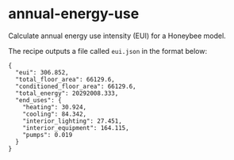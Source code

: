 # annual-energy-use

Calculate annual energy use intensity (EUI) for a Honeybee model.

The recipe outputs a file called `eui.json` in the format below:

```
{
  "eui": 306.852,
  "total_floor_area": 66129.6,
  "conditioned_floor_area": 66129.6,
  "total_energy": 20292008.333,
  "end_uses": {
    "heating": 30.924,
    "cooling": 84.342,
    "interior_lighting": 27.451,
    "interior_equipment": 164.115,
    "pumps": 0.019
  }
}
```
